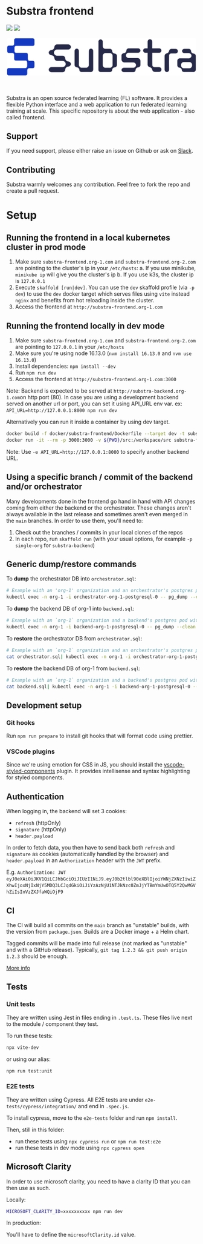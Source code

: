 # Substra frontend

<div align="left">
<a href="https://join.slack.com/t/substra-workspace/shared_invite/zt-1fqnk0nw6-xoPwuLJ8dAPXThfyldX8yA"><img src="https://img.shields.io/badge/chat-on%20slack-blue?logo=slack" /></a> <a href="https://docs.substra.org/"><img src="https://img.shields.io/badge/read-docs-purple?logo=mdbook" /></a>
<br /><br /></div>

<div align="center">
<picture>
  <object-position: center>
  <source media="(prefers-color-scheme: dark)" srcset="Substra-logo-white.svg">
  <source media="(prefers-color-scheme: light)" srcset="Substra-logo-colour.svg">
  <img alt="Substra" src="Substra-logo-colour.svg" width="500">
</picture>
</div>
<br>
<br>

Substra is an open source federated learning (FL) software. It provides a flexible Python interface and a web application to run federated learning training at scale. This specific repository is about the web application - also called frontend.

## Support

If you need support, please either raise an issue on Github or ask on [Slack](https://join.slack.com/t/substra-workspace/shared_invite/zt-1fqnk0nw6-xoPwuLJ8dAPXThfyldX8yA).


## Contributing

Substra warmly welcomes any contribution. Feel free to fork the repo and create a pull request.


# Setup
## Running the frontend in a local kubernetes cluster in prod mode

1. Make sure `substra-frontend.org-1.com` and `substra-frontend.org-2.com` are pointing to the cluster's ip in your `/etc/hosts`:
   a. If you use minikube, `minikube ip` will give you the cluster's ip
   b. If you use k3s, the cluster ip is `127.0.0.1`
2. Execute `skaffold [run|dev]`. You can use the `dev` skaffold profile (via `-p dev`) to use the `dev` docker target which serves files using `vite` instead `nginx` and benefits from hot reloading inside the cluster.
3. Access the frontend at `http://substra-frontend.org-1.com`

## Running the frontend locally in dev mode

1. Make sure `substra-frontend.org-1.com` and `substra-frontend.org-2.com` are pointing to `127.0.0.1` in your `/etc/hosts`
2. Make sure you're using node 16.13.0 (`nvm install 16.13.0` and `nvm use 16.13.0`)
3. Install dependencies: `npm install --dev`
4. Run `npm run dev`
5. Access the frontend at `http://substra-frontend.org-1.com:3000`

Note: Backend is expected to be served at `http://substra-backend.org-1.com`on http port (80). In case you are using a development backend served on another url or port, you can set it using API_URL env var.
ex: `API_URL=http://127.0.0.1:8000 npm run dev`

Alternatively you can run it inside a container by using dev target.

```sh
docker build -f docker/substra-frontend/Dockerfile --target dev -t substra-frontend .
docker run -it --rm -p 3000:3000 -v ${PWD}/src:/workspace/src substra-frontend
```

Note: Use `-e API_URL=http://127.0.0.1:8000` to specify another backend URL.

## Using a specific branch / commit of the backend and/or orchestrator

Many developments done in the frontend go hand in hand with API changes coming from either the backend or the orchestrator. These changes aren't always available in the last release and sometimes aren't even merged in the `main` branches. In order to use them, you'll need to:

1. Check out the branches / commits in your local clones of the repos
2. In each repo, run `skaffold run` (with your usual options, for example `-p single-org` for `substra-backend`)

## Generic dump/restore commands

To **dump** the orchestrator DB into `orchestrator.sql`:

```sh
# Example with an 'org-1' organization and an orchestrator's postgres pod with name 'orchestrator-org-1-postgresql-0'
kubectl exec -n org-1 -i orchestrator-org-1-postgresql-0 -- pg_dump --clean --no-owner postgresql://postgres:postgres@localhost/orchestrator > orchestrator.sql
```

To **dump** the backend DB of org-1 into `backend.sql`:

```sh
# Example with an `org-1` organization and a backend's postgres pod with name `backend-org-1-postgresql-0`
kubectl exec -n org-1 -i backend-org-1-postgresql-0 -- pg_dump --clean --no-owner postgresql://postgres:postgres@localhost/substra > backend.sql
```

To **restore** the orchestrator DB from `orchestrator.sql`:

```sh
# Example with an `org-1` organization and an orchestrator's postgres pod with name `orchestrator-org-1-postgresql-0`
cat orchestrator.sql| kubectl exec -n org-1 -i orchestrator-org-1-postgresql-0 -- psql postgresql://postgres:postgres@localhost/orchestrator
```

To **restore** the backend DB of org-1 from `backend.sql`:

```sh
# Example with an `org-1` organization and a backend's postgres pod with name `backend-org-1-postgresql-0`
cat backend.sql| kubectl exec -n org-1 -i backend-org-1-postgresql-0 -- psql postgresql://postgres:postgres@localhost/substra
```

## Development setup

### Git hooks

Run `npm run prepare` to install git hooks that will format code using prettier.

### VSCode plugins

Since we're using emotion for CSS in JS, you should install the [vscode-styled-components](https://marketplace.visualstudio.com/items?itemName=jpoissonnier.vscode-styled-components) plugin. It provides intellisense and syntax highlighting for styled components.

## Authentication

When logging in, the backend will set 3 cookies:

-   `refresh` (httpOnly)
-   `signature` (httpOnly)
-   `header.payload`

In order to fetch data, you then have to send back both `refresh` and `signature` as cookies (automatically handled by the browser) and `header.payload` in an `Authorization` header with the `JWT` prefix.

E.g. `Authorization: JWT eyJ0eXAiOiJKV1QiLCJhbGciOiJIUzI1NiJ9.eyJ0b2tlbl90eXBlIjoiYWNjZXNzIiwiZXhwIjoxNjIxNjY5MDQ3LCJqdGkiOiJiYzAzNjU1NTJkNzc0ZmJjYTBmYmUwOTQ5Y2QwMGVhZiIsInVzZXJfaWQiOjF9`

## CI

The CI will build all commits on the `main` branch as "unstable" builds, with the version from `package.json`.
Builds are a Docker image + a Helm chart.

Tagged commits will be made into full release (not marked as "unstable" and with a GitHub release).
Typically, `git tag 1.2.3 && git push origin 1.2.3` should be enough.

[More info](ci/readme.md)

## Tests

### Unit tests

They are written using Jest in files ending in `.test.ts`. These files live next to the module / component they test.

To run these tests:

```sh
npx vite-dev
```

or using our alias:

```sh
npm run test:unit
```

### E2E tests

They are written using Cypress. All E2E tests are under `e2e-tests/cypress/integration/` and end in `.spec.js`.

To install cypress, move to the `e2e-tests` folder and run `npm install`.

Then, still in this folder:

-   run these tests using `npx cypress run` or `npm run test:e2e`
-   run these tests in dev mode using `npx cypress open`

## Microsoft Clarity

In order to use microsoft clarity, you need to have a clarity ID that you can then use as such.

Locally:

```sh
MICROSOFT_CLARITY_ID=xxxxxxxxxx npm run dev
```

In production:

You'll have to define the `microsoftClarity.id` value.
